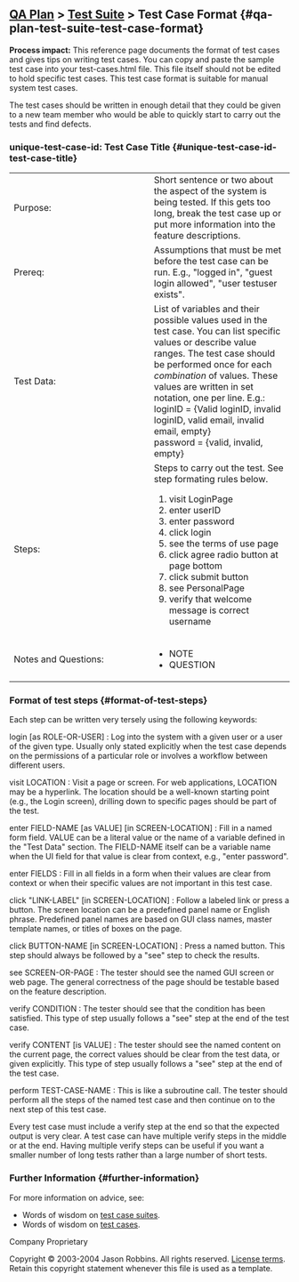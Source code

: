 [QA Plan](qa-plan.html) &gt; [Test Suite](test-suite.html) &gt; Test Case Format {#qa-plan-test-suite-test-case-format}
--------------------------------------------------------------------------------

**Process impact:** This reference page documents the format of test
cases and gives tips on writing test cases. You can copy and paste the
sample test case into your test-cases.html file. This file itself should
not be edited to hold specific test cases.
This test case format is suitable for manual system test cases.

The test cases should be written in enough detail that they could be
given to a new team member who would be able to quickly start to carry
out the tests and find defects.

### unique-test-case-id: Test Case Title {#unique-test-case-id-test-case-title}

<table>
<colgroup>
<col width="50%" />
<col width="50%" />
</colgroup>
<tbody>
<tr class="odd">
<td>Purpose:</td>
<td>Short sentence or two about the aspect of the system is being tested. If this gets too long, break the test case up or put more information into the feature descriptions.</td>
</tr>
<tr class="even">
<td>Prereq:</td>
<td>Assumptions that must be met before the test case can be run. E.g., &quot;logged in&quot;, &quot;guest login allowed&quot;, &quot;user testuser exists&quot;.</td>
</tr>
<tr class="odd">
<td>Test Data:</td>
<td>List of variables and their possible values used in the test case. You can list specific values or describe value ranges. The test case should be performed once for each <em>combination</em> of values. These values are written in set notation, one per line. E.g.:
<div>
loginID = {Valid loginID, invalid loginID, valid email, invalid email, empty}
</div>
<div>
password = {valid, invalid, empty}
</div></td>
</tr>
<tr class="even">
<td>Steps:</td>
<td>Steps to carry out the test. See step formating rules below.
<ol>
<li>visit LoginPage</li>
<li>enter userID</li>
<li>enter password</li>
<li>click login</li>
<li>see the terms of use page</li>
<li>click agree radio button at page bottom</li>
<li>click submit button</li>
<li>see PersonalPage</li>
<li>verify that welcome message is correct username</li>
</ol></td>
</tr>
<tr class="odd">
<td>Notes and Questions:</td>
<td><ul>
<li>NOTE</li>
<li>QUESTION</li>
</ul></td>
</tr>
</tbody>
</table>

### Format of test steps {#format-of-test-steps}

Each step can be written very tersely using the following keywords:

login \[as ROLE-OR-USER\]
:   Log into the system with a given user or a user of the given type.
    Usually only stated explicitly when the test case depends on the
    permissions of a particular role or involves a workflow between
    different users.

visit LOCATION
:   Visit a page or screen. For web applications, LOCATION may be
    a hyperlink. The location should be a well-known starting point
    (e.g., the Login screen), drilling down to specific pages should be
    part of the test.

enter FIELD-NAME \[as VALUE\] \[in SCREEN-LOCATION\]
:   Fill in a named form field. VALUE can be a literal value or the name
    of a variable defined in the "Test Data" section. The FIELD-NAME
    itself can be a variable name when the UI field for that value is
    clear from context, e.g., "enter password".

enter FIELDS
:   Fill in all fields in a form when their values are clear from
    context or when their specific values are not important in this
    test case.

click "LINK-LABEL" \[in SCREEN-LOCATION\]
:   Follow a labeled link or press a button. The screen location can be
    a predefined panel name or English phrase. Predefined panel names
    are based on GUI class names, master template names, or titles of
    boxes on the page.

click BUTTON-NAME \[in SCREEN-LOCATION\]
:   Press a named button. This step should always be followed by a "see"
    step to check the results.

see SCREEN-OR-PAGE
:   The tester should see the named GUI screen or web page. The general
    correctness of the page should be testable based on the
    feature description.

verify CONDITION
:   The tester should see that the condition has been satisfied. This
    type of step usually follows a "see" step at the end of the
    test case.

verify CONTENT \[is VALUE\]
:   The tester should see the named content on the current page, the
    correct values should be clear from the test data, or
    given explicitly. This type of step usually follows a "see" step at
    the end of the test case.

perform TEST-CASE-NAME
:   This is like a subroutine call. The tester should perform all the
    steps of the named test case and then continue on to the next step
    of this test case.

Every test case must include a verify step at the end so that the
expected output is very clear. A test case can have multiple verify
steps in the middle or at the end. Having multiple verify steps can be
useful if you want a smaller number of long tests rather than a large
number of short tests.

### Further Information {#further-information}

For more information on advice, see:

-   Words of wisdom on [test case
    suites](http://readyset.tigris.org/words-of-wisdom/test-case-suites.html).
-   Words of wisdom on [test
    cases](http://readyset.tigris.org/words-of-wisdom/test-cases.html).

Company Proprietary

Copyright © 2003-2004 Jason Robbins. All rights reserved. [License
terms](readyset-license.html). Retain this copyright statement whenever
this file is used as a template.


